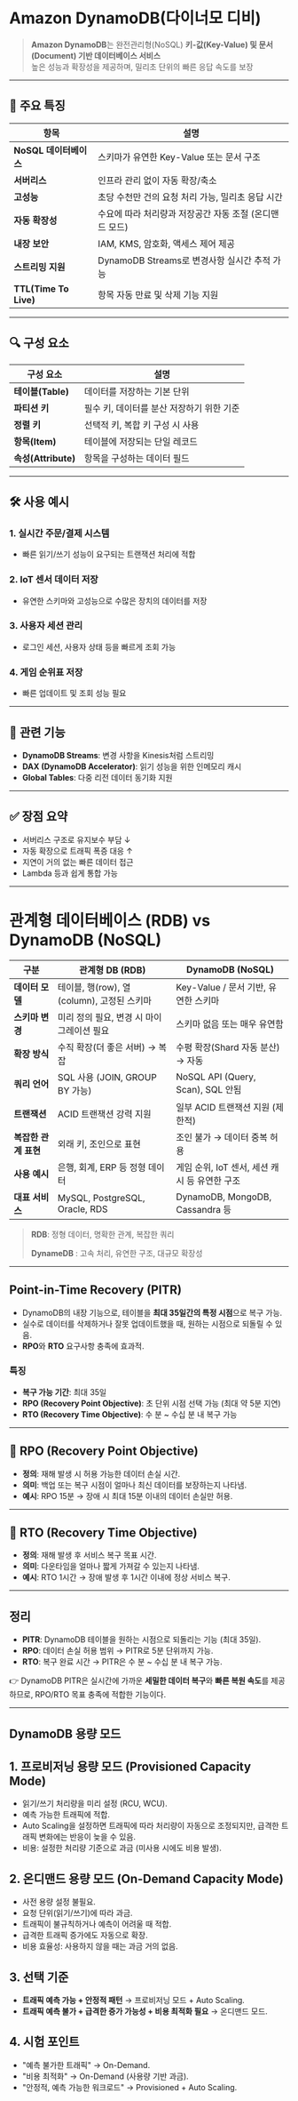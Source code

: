 
# Amazon DynamoDB(다이너모 디비)
> **Amazon DynamoDB**는 완전관리형(NoSQL) **키-값(Key-Value) 및 문서(Document) 기반 데이터베이스 서비스**  
> 높은 성능과 확장성을 제공하며, 밀리초 단위의 빠른 응답 속도를 보장

---

## 🧠 주요 특징

| 항목 | 설명 |
|------|------|
| **NoSQL 데이터베이스** | 스키마가 유연한 Key-Value 또는 문서 구조 |
| **서버리스** | 인프라 관리 없이 자동 확장/축소 |
| **고성능** | 초당 수천만 건의 요청 처리 가능, 밀리초 응답 시간 |
| **자동 확장성** | 수요에 따라 처리량과 저장공간 자동 조절 (온디맨드 모드) |
| **내장 보안** | IAM, KMS, 암호화, 액세스 제어 제공 |
| **스트리밍 지원** | DynamoDB Streams로 변경사항 실시간 추적 가능 |
| **TTL(Time To Live)** | 항목 자동 만료 및 삭제 기능 지원 |

---

## 🔍 구성 요소

| 구성 요소 | 설명 |
|-----------|------|
| **테이블(Table)** | 데이터를 저장하는 기본 단위 |
| **파티션 키** | 필수 키, 데이터를 분산 저장하기 위한 기준 |
| **정렬 키** | 선택적 키, 복합 키 구성 시 사용 |
| **항목(Item)** | 테이블에 저장되는 단일 레코드 |
| **속성(Attribute)** | 항목을 구성하는 데이터 필드 |

---

## 🛠 사용 예시

### 1. **실시간 주문/결제 시스템**
- 빠른 읽기/쓰기 성능이 요구되는 트랜잭션 처리에 적합

### 2. **IoT 센서 데이터 저장**
- 유연한 스키마와 고성능으로 수많은 장치의 데이터를 저장

### 3. **사용자 세션 관리**
- 로그인 세션, 사용자 상태 등을 빠르게 조회 가능

### 4. **게임 순위표 저장**
- 빠른 업데이트 및 조회 성능 필요

---

## 🔄 관련 기능

- **DynamoDB Streams**: 변경 사항을 Kinesis처럼 스트리밍
- **DAX (DynamoDB Accelerator)**: 읽기 성능을 위한 인메모리 캐시
- **Global Tables**: 다중 리전 데이터 동기화 지원

---

## ✅ 장점 요약

- 서버리스 구조로 유지보수 부담 ↓
- 자동 확장으로 트래픽 폭증 대응 ↑
- 지연이 거의 없는 빠른 데이터 접근
- Lambda 등과 쉽게 통합 가능

---

# 관계형 데이터베이스 (RDB) vs DynamoDB (NoSQL)

| 구분              | 관계형 DB (RDB)                        | DynamoDB (NoSQL)                     |
|-------------------|----------------------------------------|--------------------------------------|
| **데이터 모델**      | 테이블, 행(row), 열(column), 고정된 스키마     | Key-Value / 문서 기반, 유연한 스키마       |
| **스키마 변경**      | 미리 정의 필요, 변경 시 마이그레이션 필요          | 스키마 없음 또는 매우 유연함                 |
| **확장 방식**       | 수직 확장(더 좋은 서버) → 복잡               | 수평 확장(Shard 자동 분산) → 자동          |
| **쿼리 언어**       | SQL 사용 (JOIN, GROUP BY 가능)          | NoSQL API (Query, Scan), SQL 안됨    |
| **트랜잭션**        | ACID 트랜잭션 강력 지원                   | 일부 ACID 트랜잭션 지원 (제한적)            |
| **복잡한 관계 표현** | 외래 키, 조인으로 표현                     | 조인 불가 → 데이터 중복 허용                |
| **사용 예시**       | 은행, 회계, ERP 등 정형 데이터              | 게임 순위, IoT 센서, 세션 캐시 등 유연한 구조  |
| **대표 서비스**      | MySQL, PostgreSQL, Oracle, RDS       | DynamoDB, MongoDB, Cassandra 등     |


> **RDB**: 정형 데이터, 명확한 관계, 복잡한 쿼리
> 
> **DynameDB** :  고속 처리, 유연한 구조, 대규모 확장성 


---
## Point-in-Time Recovery (PITR)
 -   DynamoDB의 내장 기능으로, 테이블을 **최대 35일간의 특정 시점**으로
    복구 가능.
-   실수로 데이터를 삭제하거나 잘못 업데이트했을 때, 원하는 시점으로
    되돌릴 수 있음.
-   **RPO**와 **RTO** 요구사항 충족에 효과적.

### 특징

-   **복구 가능 기간**: 최대 35일
-   **RPO (Recovery Point Objective)**: 초 단위 시점 선택 가능 (최대 약
    5분 지연)
-   **RTO (Recovery Time Objective)**: 수 분 \~ 수십 분 내 복구 가능

------------------------------------------------------------------------

## 🔑 RPO (Recovery Point Objective)

-   **정의**: 재해 발생 시 허용 가능한 데이터 손실 시간.
-   **의미**: 백업 또는 복구 시점이 얼마나 최신 데이터를 보장하는지
    나타냄.
-   **예시**: RPO 15분 → 장애 시 최대 15분 이내의 데이터 손실만 허용.

------------------------------------------------------------------------

## 🔑 RTO (Recovery Time Objective)

-   **정의**: 재해 발생 후 서비스 복구 목표 시간.
-   **의미**: 다운타임을 얼마나 짧게 가져갈 수 있는지 나타냄.
-   **예시**: RTO 1시간 → 장애 발생 후 1시간 이내에 정상 서비스 복구.

------------------------------------------------------------------------

## 정리

-   **PITR**: DynamoDB 테이블을 원하는 시점으로 되돌리는 기능 (최대
    35일).
-   **RPO**: 데이터 손실 허용 범위 → PITR로 5분 단위까지 가능.
-   **RTO**: 복구 완료 시간 → PITR은 수 분 \~ 수십 분 내 복구 가능.

👉 DynamoDB PITR은 실시간에 가까운 **세밀한 데이터 복구**와 **빠른 복원
속도**를 제공하므로, RPO/RTO 목표 충족에 적합한 기능이다.


---
## DynamoDB 용량 모드 

## 1. 프로비저닝 용량 모드 (Provisioned Capacity Mode)
- 읽기/쓰기 처리량을 미리 설정 (RCU, WCU).
- 예측 가능한 트래픽에 적합.
- Auto Scaling을 설정하면 트래픽에 따라 처리량이 자동으로 조정되지만, 
  급격한 트래픽 변화에는 반응이 늦을 수 있음.
- 비용: 설정한 처리량 기준으로 과금 (미사용 시에도 비용 발생).

## 2. 온디맨드 용량 모드 (On-Demand Capacity Mode)
- 사전 용량 설정 불필요.
- 요청 단위(읽기/쓰기)에 따라 과금.
- 트래픽이 불규칙하거나 예측이 어려울 때 적합.
- 급격한 트래픽 증가에도 자동으로 확장.
- 비용 효율성: 사용하지 않을 때는 과금 거의 없음.

## 3. 선택 기준
- **트래픽 예측 가능 + 안정적 패턴** → 프로비저닝 모드 + Auto Scaling.
- **트래픽 예측 불가 + 급격한 증가 가능성 + 비용 최적화 필요** → 온디맨드 모드.

## 4. 시험 포인트
- "예측 불가한 트래픽" → On-Demand.
- "비용 최적화" → On-Demand (사용량 기반 과금).
- "안정적, 예측 가능한 워크로드" → Provisioned + Auto Scaling.
